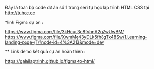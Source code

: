 Đây là toàn bộ code dự án số 1 trong seri tự học lập trình HTML CSS tại http://tuhoc.cc

*link Figma dự án :

https://www.figma.com/file/3kHcuu3c8fvhnA2q2wUwBM/
https://www.figma.com/file/XwmMg43yDLk5fh8gTx48Sw/1.Learning-landing-page-(1)?node-id=4%3A213&mode=dev

** Link demo kết quả dự án hoàn thiện :

https://galailaptrinh.github.io/figma-to-html/
